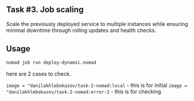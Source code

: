 ## Task #3. Job scaling

Scale the previously deployed service to multiple instances while ensuring minimal
downtime through rolling updates and health checks.

## Usage

```bash
nomad job run deploy-dynamic.nomad
```

here are 2 cases to check.

`image = "danilakhlebokazov/task-2-nomad:local` - this is for initial
`image = "danilakhlebokazov/task-2-nomad:error-2` - this is for checking